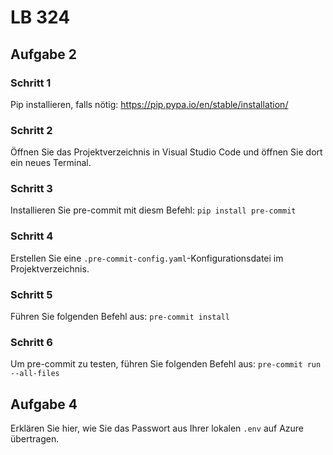 # LB 324

## Aufgabe 2
### Schritt 1
Pip installieren, falls nötig:
https://pip.pypa.io/en/stable/installation/

### Schritt 2
Öffnen Sie das Projektverzeichnis in Visual Studio Code und öffnen Sie dort ein neues Terminal.

### Schritt 3
Installieren Sie pre-commit mit diesm Befehl:
`pip install pre-commit`

### Schritt 4
Erstellen Sie eine `.pre-commit-config.yaml`-Konfigurationsdatei im Projektverzeichnis.

### Schritt 5
Führen Sie folgenden Befehl aus:
`pre-commit install`

### Schritt 6
Um pre-commit zu testen, führen Sie folgenden Befehl aus:
`pre-commit run --all-files`


## Aufgabe 4
Erklären Sie hier, wie Sie das Passwort aus Ihrer lokalen `.env` auf Azure übertragen.
